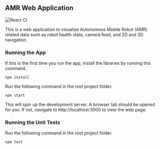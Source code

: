 ## AMR Web Application

![React CI](https://github.com/SebastianLiando/amr-web-gui-schaeffler/actions/workflows/node.js.yml/badge.svg)

This is a web application to visualize Autonomous Mobile Robot (AMR) related data such as robot health state, camera feed, and 2D and 3D navigation.

### Running the App
If this is the first time you run the app, install the libraries by running this command.

```
npm install
```

Run the following command in the root project folder.

```
npm start
```

This will spin up the development server. A browser tab should be opened for you. If not, navigate to http://localhost:3000 to view the web page.

### Running the Unit Tests

Run the following command in the root project folder.

```
npm test
```
